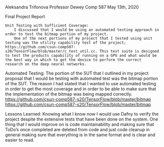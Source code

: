 Aleksandra Trifonova
Professor Dewey
Comp 587
May 13th, 2020

Final Project Report 

	Unit Testing with Sufficient Coverage: 
		I discussed that I would be using an automated testing approach in order to test the bitmap portion of my project.   
		One of the next portions of my project that I tested using unit testing was the utility capability test of the project; https://github.com/csun-comp587-s20/TensorFlow/blob/master/c_test_util.cc. This test suite is designed to test the products capability of running on a GPU and what would be the best way in which to get the device to perform the correct research on the deep neural networks. 

Automated Testing: 
	The portion of the SUT that I outlined in my project proposal that I would be testing with automated test was the bitmap portion of the SUT. The reason I had stated that I wanted to use automated testing in order to get the most coverage and in order to be able to make sure that the implementation of the bitmap was being mapped correctly. 
https://github.com/csun-comp587-s20/TensorFlow/blob/master/bitmap
https://github.com/csun-comp587-s20/TensorFlow/blob/master/bitmap

Lessons Learned: 
	Knowing what I know now I would use Dafny to verify the project despite the extensive tests that have been done on the system. One thing that I would improve on is code maintainability and making sure that ToDo’s once completed are deleted from code and just code cleanup in general making sure that everything is in the same format and is clear and easier to read. 

		


